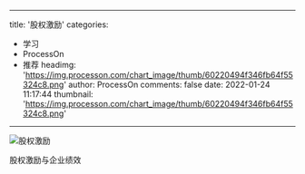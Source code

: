 
---
title: '股权激励'
categories: 
 - 学习
 - ProcessOn
 - 推荐
headimg: 'https://img.processon.com/chart_image/thumb/60220494f346fb64f55324c8.png'
author: ProcessOn
comments: false
date: 2022-01-24 11:17:44
thumbnail: 'https://img.processon.com/chart_image/thumb/60220494f346fb64f55324c8.png'
---

<div>   
<img class="thumb" alt="股权激励" src="https://img.processon.com/chart_image/thumb/60220494f346fb64f55324c8.png" referrerpolicy="no-referrer">
<p>股权激励与企业绩效</p>  
</div>
            
